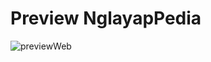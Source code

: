 <h1>Preview NglayapPedia</h1>

![previewWeb](https://github.com/dipndipp/nglayapPedia/assets/137590206/d58a93e3-7800-4415-b6e4-d0ae7ceb6c1a)
